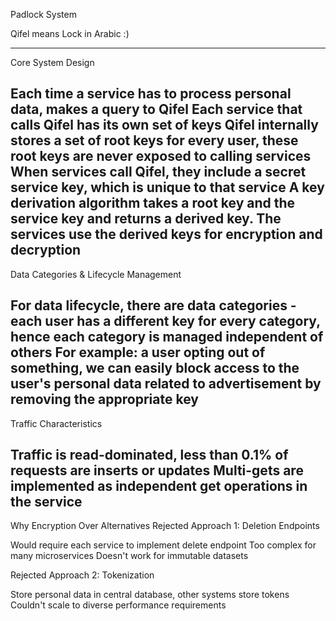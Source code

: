 Padlock System 

Qifel means Lock in Arabic :)

--------------------------------------------------------------------------------------

Core System Design

Each time a service has to process personal data, makes a query to Qifel
Each service that calls Qifel has its own set of keys
Qifel internally stores a set of root keys for every user, these root keys are never exposed to calling services
When services call Qifel, they include a secret service key, which is unique to that service
A key derivation algorithm takes a root key and the service key and returns a derived key. The services use the derived keys for encryption and decryption
--------------------------------------------------------------------------------------
Data Categories & Lifecycle Management

For data lifecycle, there are data categories - each user has a different key for every category, hence each category is managed independent of others
For example: a user opting out of something, we can easily block access to the user's personal data related to advertisement by removing the appropriate key
--------------------------------------------------------------------------------------

Traffic Characteristics

Traffic is read-dominated, less than 0.1% of requests are inserts or updates
Multi-gets are implemented as independent get operations in the service
--------------------------------------------------------------------------------------

Why Encryption Over Alternatives
Rejected Approach 1: Deletion Endpoints

Would require each service to implement delete endpoint
Too complex for many microservices
Doesn't work for immutable datasets

Rejected Approach 2: Tokenization

Store personal data in central database, other systems store tokens
Couldn't scale to diverse performance requirements